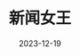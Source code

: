 ---
layout: page
title: 新闻女王
description: >
  矮子里拔将军。
category: 剧集
img: assets/img/movie/2023/xin_wen_nv_wang.webp
star: 4
date: 2023-12-19
---